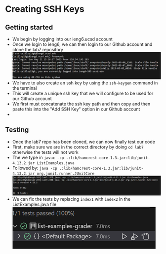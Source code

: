 # Creating SSH Keys

## Getting started
- We begin by logging into our ieng6.ucsd account 
- Once we login to ieng6, we can then login to our Github account and clone the lab7 repository 
![Image](ieng6.png)
- We have to also create an ssh key by using the `ssh-keygen` command in the terminal 
- This will create a unique ssh key that we will configure to be used for our Github account
- We first must concatenate the ssh key path and then copy and then paste this into the "Add SSH Key" option in our Github account
- 

## Testing 
- Once the lab7 repo has been cloned, we can now finally test our code
- First, make sure we are in the correct directory by doing `cd lab7` otherwise the tests will not work 
- The we type in `javac -cp .:lib/hamcrest-core-1.3.jar:lib/junit-4.13.2.jar ListExamples.java`
- Followed by: `java -cp .:lib/hamcrest-core-1.3.jar:lib/junit-4.13.2.jar org.junit.runner.JUnitCore` 
![Image](Lab7test.png)
- We can fix the tests by replacing `index1` with `index2` in the ListExamples.java file
![Image](Test7Passsed.png)


